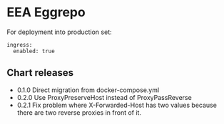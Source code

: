 EEA Eggrepo
===========

For deployment into production set:

    ingress:
      enabled: true

## Chart releases

- 0.1.0 Direct migration from docker-compose.yml
- 0.2.0 Use ProxyPreserveHost instead of ProxyPassReverse
- 0.2.1 Fix problem where X-Forwarded-Host has two values because there are two reverse proxies in front of it.
